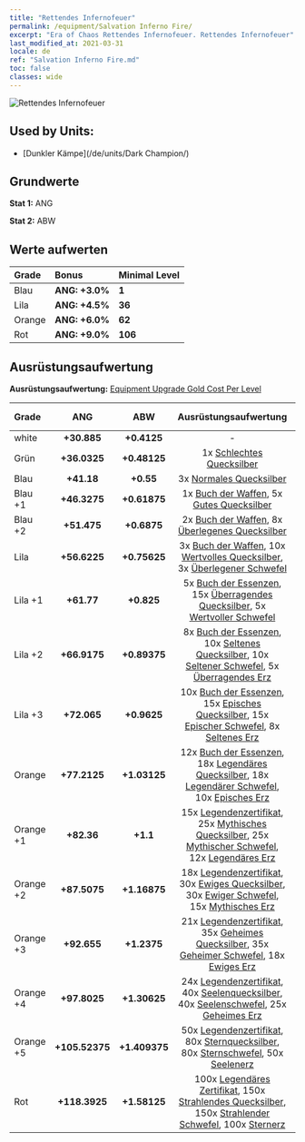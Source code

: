 ```yaml
---
title: "Rettendes Infernofeuer"
permalink: /equipment/Salvation Inferno Fire/
excerpt: "Era of Chaos Rettendes Infernofeuer. Rettendes Infernofeuer"
last_modified_at: 2021-03-31
locale: de
ref: "Salvation Inferno Fire.md"
toc: false
classes: wide
---
```


  ![Rettendes Infernofeuer](/images/e/e_3093.png)

## Used by Units:

* [Dunkler Kämpe](/de/units/Dark Champion/) 


## Grundwerte
 **Stat 1:** ANG

 **Stat 2:** ABW

## Werte aufwerten

  |     Grade    |   Bonus | Minimal Level | 
  |:-------------|:--------|:--------------| 
  | Blau | **ANG: +3.0%** | **1** | 
  | Lila | **ANG: +4.5%** | **36** | 
  | Orange | **ANG: +6.0%** | **62** | 
  | Rot | **ANG: +9.0%** | **106** | 


## Ausrüstungsaufwertung
 **Ausrüstungsaufwertung:** [Equipment Upgrade Gold Cost Per Level](/equipment/EquipmentUpgradeCostPerLevel/) 

  |          Grade      | ANG | ABW | Ausrüstungsaufwertung | Minimal Level |
  |:--------------------|:---------:|:---------:|:----------------:|:--------------|
  | white | **+30.885** | **+0.4125** | - | - |
  | Grün | **+36.0325** | **+0.48125** | 1x [Schlechtes Quecksilber](/de/Items/mat_2/) | 1 |
  | Blau | **+41.18** | **+0.55** | 3x [Normales Quecksilber](/de/Items/mat_8/) | 1 |
  | Blau +1 | **+46.3275** | **+0.61875** | 1x [Buch der Waffen](/de/Items/mat_18/), 5x [Gutes Quecksilber](/de/Items/mat_14/) | 1 |
  | Blau +2 | **+51.475** | **+0.6875** | 2x [Buch der Waffen](/de/Items/mat_25/), 8x [Überlegenes Quecksilber](/de/Items/mat_21/) | 1 |
  | Lila | **+56.6225** | **+0.75625** | 3x [Buch der Waffen](/de/Items/mat_32/), 10x [Wertvolles Quecksilber](/de/Items/mat_28/), 3x [Überlegener Schwefel](/de/Items/mat_22/) | 36 |
  | Lila +1 | **+61.77** | **+0.825** | 5x [Buch der Essenzen](/de/Items/mat_39/), 15x [Überragendes Quecksilber](/de/Items/mat_35/), 5x [Wertvoller Schwefel](/de/Items/mat_29/) | 40 |
  | Lila +2 | **+66.9175** | **+0.89375** | 8x [Buch der Essenzen](/de/Items/mat_46/), 10x [Seltenes Quecksilber](/de/Items/mat_42/), 10x [Seltener Schwefel](/de/Items/mat_43/), 5x [Überragendes Erz](/de/Items/mat_33/) | 47 |
  | Lila +3 | **+72.065** | **+0.9625** | 10x [Buch der Essenzen](/de/Items/mat_53/), 15x [Episches Quecksilber](/de/Items/mat_49/), 15x [Epischer Schwefel](/de/Items/mat_50/), 8x [Seltenes Erz](/de/Items/mat_40/) | 53 |
  | Orange | **+77.2125** | **+1.03125** | 12x [Buch der Essenzen](/de/Items/mat_60/), 18x [Legendäres Quecksilber](/de/Items/mat_56/), 18x [Legendärer Schwefel](/de/Items/mat_57/), 10x [Episches Erz](/de/Items/mat_47/) | 62 |
  | Orange +1 | **+82.36** | **+1.1** | 15x [Legendenzertifikat](/de/Items/mat_67/), 25x [Mythisches Quecksilber](/de/Items/mat_63/), 25x [Mythischer Schwefel](/de/Items/mat_64/), 12x [Legendäres Erz](/de/Items/mat_54/) | 71 |
  | Orange +2 | **+87.5075** | **+1.16875** | 18x [Legendenzertifikat](/de/Items/mat_74/), 30x [Ewiges Quecksilber](/de/Items/mat_70/), 30x [Ewiger Schwefel](/de/Items/mat_71/), 15x [Mythisches Erz](/de/Items/mat_61/) | 77 |
  | Orange +3 | **+92.655** | **+1.2375** | 21x [Legendenzertifikat](/de/Items/mat_81/), 35x [Geheimes Quecksilber](/de/Items/mat_77/), 35x [Geheimer Schwefel](/de/Items/mat_78/), 18x [Ewiges Erz](/de/Items/mat_68/) | 86 |
  | Orange +4 | **+97.8025** | **+1.30625** | 24x [Legendenzertifikat](/de/Items/mat_88/), 40x [Seelenquecksilber](/de/Items/mat_84/), 40x [Seelenschwefel](/de/Items/mat_85/), 25x [Geheimes Erz](/de/Items/mat_75/) | 93 |
  | Orange +5 | **+105.52375** | **+1.409375** | 50x [Legendenzertifikat](/de/Items/mat_95/), 80x [Sternquecksilber](/de/Items/mat_91/), 80x [Sternschwefel](/de/Items/mat_92/), 50x [Seelenerz](/de/Items/mat_82/) | 101 |
  | Rot | **+118.3925** | **+1.58125** | 100x [Legendäres Zertifikat](/de/Items/mat_102/), 150x [Strahlendes Quecksilber](/de/Items/mat_98/), 150x [Strahlender Schwefel](/de/Items/mat_99/), 100x [Sternerz](/de/Items/mat_89/) | 106 |

